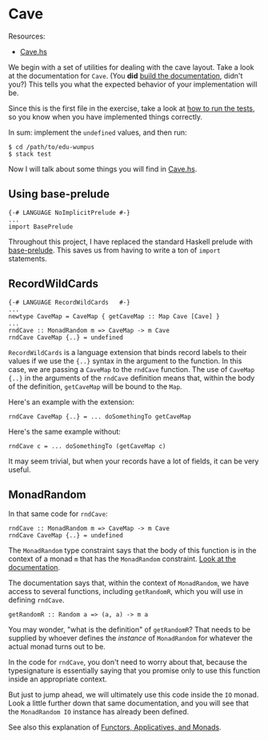 # Cave

Resources:

* [Cave.hs](../src/Cave.hs)

We begin with a set of utilities for dealing with the cave layout. Take a look
at the documentation for `Cave`. (You **did** [build the
documentation](../INSTALL.md), didn't you?) This tells you what the expected
behavior of your implementation will be.

Since this is the first file in the exercise, take a look at [how to run the
tests](Testing.md), so you know when you have implemented things correctly.

In sum: implement the `undefined` values, and then run:

    $ cd /path/to/edu-wumpus
    $ stack test

Now I will talk about some things you will find in [Cave.hs](../src/Cave.hs).

## Using base-prelude

    {-# LANGUAGE NoImplicitPrelude #-}
    ...
    import BasePrelude

Throughout this project, I have replaced the standard Haskell prelude with
[base-prelude](https://hackage.haskell.org/package/base-prelude). This
saves us from having to write a ton of `import` statements.

## RecordWildCards

    {-# LANGUAGE RecordWildCards   #-}
    ...
    newtype CaveMap = CaveMap { getCaveMap :: Map Cave [Cave] }
    ...
    rndCave :: MonadRandom m => CaveMap -> m Cave
    rndCave CaveMap {..} = undefined

`RecordWildCards` is a language extension that binds record labels to their
values if we use the `{..}` syntax in the argument to the function. In this
case, we are passing a `CaveMap` to the `rndCave` function. The use of
`CaveMap {..}` in the arguments of the `rndCave` definition means that, within
the body of the definition, `getCaveMap` will be bound to the `Map`.

Here's an example with the extension:

    rndCave CaveMap {..} = ... doSomethingTo getCaveMap

Here's the same example without:

    rndCave c = ... doSomethingTo (getCaveMap c)

It may seem trivial, but when your records have a lot of fields, it can be
very useful.

## MonadRandom

In that same code for `rndCave`:

    rndCave :: MonadRandom m => CaveMap -> m Cave
    rndCave CaveMap {..} = undefined

The `MonadRandom` type constraint says that the body of this function is in
the context of a monad `m` that has the `MonadRandom` constraint. [Look at the
documentation](https://hackage.haskell.org/package/MonadRandom-0.5.1/docs/Control-Monad-Random-Class.html).

The documentation says that, within the context of `MonadRandom`, we have
access to several functions, including `getRandomR`, which you will use in
defining `rndCave`.

    getRandomR :: Random a => (a, a) -> m a

You may wonder, "what is the definition" of `getRandomR`? That needs to be
supplied by whoever defines the *instance* of `MonadRandom` for whatever the
actual monad turns out to be.

In the code for `rndCave`, you don't need to worry about that, because the
typesignature is essentially saying that you promise only to use this function
inside an appropriate context.

But just to jump ahead, we will ultimately use this code inside the `IO`
monad. Look a little further down that same documentation, and you will see
that the `MonadRandom IO` instance has already been defined.

See also this explanation of [Functors, Applicatives, and Monads](Monad.md).
